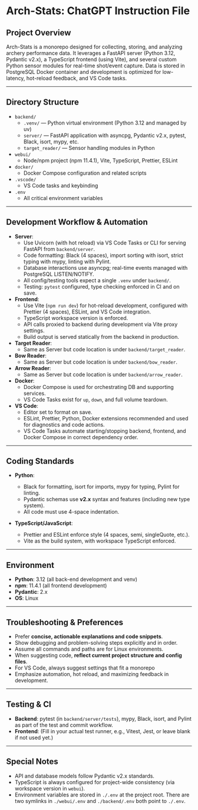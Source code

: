 # Arch-Stats: ChatGPT Instruction File

## Project Overview

Arch-Stats is a monorepo designed for collecting, storing, and analyzing archery performance data. It leverages a FastAPI server (Python 3.12, Pydantic v2.x), a TypeScript frontend (using Vite), and several custom Python sensor modules for real-time shot/event capture. Data is stored in PostgreSQL Docker container and development is optimized for low-latency, hot-reload feedback, and VS Code tasks.

---

## Directory Structure

- `backend/`
  - `.venv/` — Python virtual environment (Python 3.12 and managed by uv)
  - `server/` — FastAPI application with asyncpg, Pydantic v2.x, pytest, Black, isort, mypy, etc.
  - `target_reader/` — Sensor handling modules in Python
- `webui/`
  - Node/npm project (npm 11.4.1), Vite, TypeScript, Prettier, ESLint
- `docker/`
  - Docker Compose configuration and related scripts
- `.vscode/`
  - VS Code tasks and keybinding
- `.env`
  - All critical environment variables

---

## Development Workflow & Automation

- **Server**:
  - Use Uvicorn (with hot reload) via VS Code Tasks or CLI for serving FastAPI from `backend/server`.
  - Code formatting: Black (4 spaces), import sorting with isort, strict typing with mypy, linting with Pylint.
  - Database interactions use asyncpg; real-time events managed with PostgreSQL LISTEN/NOTIFY.
  - All config/testing tools expect a single `.venv` under `backend/`.
  - Testing: `pytest` configured, type checking enforced in CI and on save.
- **Frontend**:
  - Use Vite (`npm run dev`) for hot-reload development, configured with Prettier (4 spaces), ESLint, and VS Code integration.
  - TypeScript workspace version is enforced.
  - API calls proxied to backend during development via Vite proxy settings.
  - Build output is served statically from the backend in production.
- **Target Reader**:
  - Same as Server but code location is under `backend/target_reader`.
- **Bow Reader**:
  - Same as Server but code location is under `backend/bow_reader`.
- **Arrow Reader**:
  - Same as Server but code location is under `backend/arrow_reader`.
- **Docker**:
  - Docker Compose is used for orchestrating DB and supporting services.
  - VS Code Tasks exist for `up`, `down`, and full volume teardown.
- **VS Code**:
  - Editor set to format on save.
  - ESLint, Prettier, Python, Docker extensions recommended and used for diagnostics and code actions.
  - VS Code Tasks automate starting/stopping backend, frontend, and Docker Compose in correct dependency order.

---

## Coding Standards

- **Python**:

  - Black for formatting, isort for imports, mypy for typing, Pylint for linting.
  - Pydantic schemas use **v2.x** syntax and features (including new type system).
  - All code must use 4-space indentation.

- **TypeScript/JavaScript**:
  - Prettier and ESLint enforce style (4 spaces, semi, singleQuote, etc.).
  - Vite as the build system, with workspace TypeScript enforced.

---

## Environment

- **Python**: 3.12 (all back-end development and venv)
- **npm**: 11.4.1 (all frontend development)
- **Pydantic**: 2.x
- **OS**: Linux

---

## Troubleshooting & Preferences

- Prefer **concise, actionable explanations and code snippets**.
- Show debugging and problem-solving steps explicitly and in order.
- Assume all commands and paths are for Linux environments.
- When suggesting code, **reflect current project structure and config files**.
- For VS Code, always suggest settings that fit a monorepo
- Emphasize automation, hot reload, and maximizing feedback in development.

---

## Testing & CI

- **Backend**: pytest (in `backend/server/tests`), mypy, Black, isort, and Pylint as part of the test and commit workflow.
- **Frontend**: (Fill in your actual test runner, e.g., Vitest, Jest, or leave blank if not used yet.)

---

## Special Notes

- API and database models follow Pydantic v2.x standards.
- TypeScript is always configured for project-wide consistency (via workspace version in `webui`).
- Environment variables are stored in `./.env` at the project root. There are two symlinks in `./webui/.env` and `./backend/.env` both point to `./.env`.
